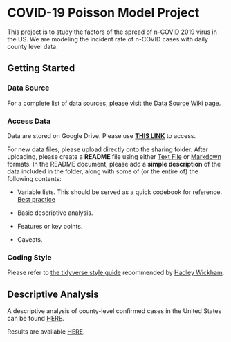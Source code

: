 # COVID-19 Poisson Model Project

This project is to study the factors of the spread of n-COVID 2019 virus in the US. We are modeling the incident rate of n-COVID cases with daily county level data.

## Getting Started

### Data Source

For a complete list of data sources, please visit the [Data Source Wiki](https://github.com/Monica0905/COVID2019-GLM-Model/wiki/Data-Source-Wiki) page.

### Access Data

Data are stored on Google Drive. Please use [**THIS LINK**](https://drive.google.com/drive/folders/1xZDBQJFxCApj7UhAkjtrmrHnOwtgRvye?usp=sharing) to access.

For new data files, please upload directly onto the sharing folder. After uploading, please create a **README** file using either [Text File](https://en.wikipedia.org/wiki/Text_file) or [Markdown](https://en.wikipedia.org/wiki/Markdown) formats. In the README document, please add a **simple description** of the data included in the folder, along with some of (or the entire of) the following contents:

- Variable lists. This should be served as a quick codebook for reference. [Best practice](https://www.census.gov/programs-surveys/nsch/technical-documentation/codebooks.html)

- Basic descriptive analysis.

- Features or key points.

- Caveats.

### Coding Style

Please refer to [the tidyverse style guide](https://style.tidyverse.org/) recommended by [Hadley Wickham](http://hadley.nz/).

## Descriptive Analysis

A descriptive analysis of county-level confirmed cases in the United States can be found [HERE](https://github.com/Monica0905/COVID2019-GLM-Model/blob/master/reports/descriptive-analysis-county-level-cases-usa-facts.pdf).

Results are available [HERE](https://github.com/Monica0905/COVID2019-GLM-Model/tree/master/results).
